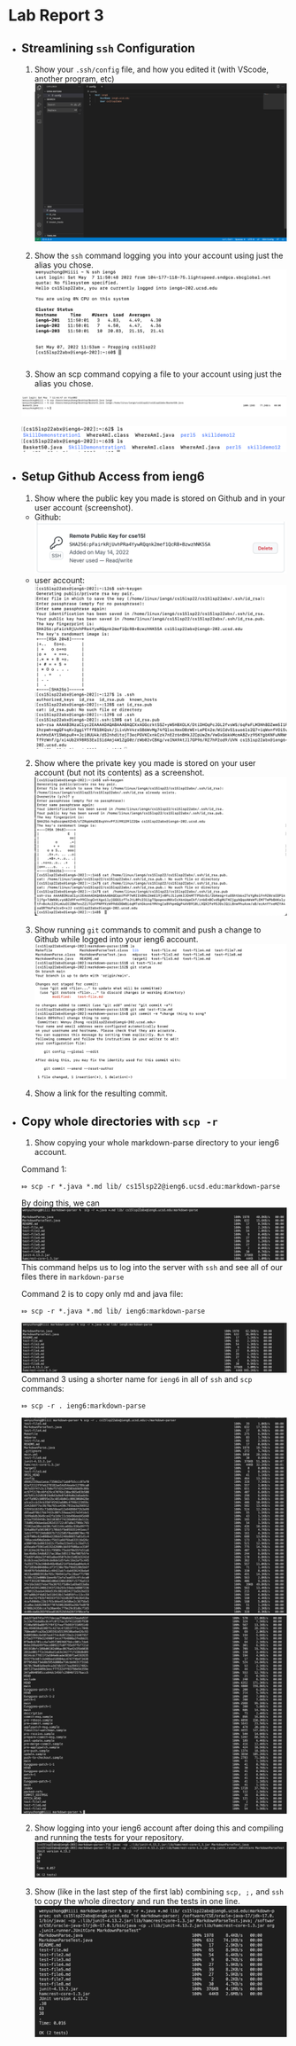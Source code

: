 # Lab Report 3

* ##  Streamlining `ssh` Configuration
  1. Show your `.ssh/config` file, and how you edited it (with VScode, another program, etc)
![Image](sshfile_screenshot.png)

  2. Show the `ssh` command logging you into your account using just the alias you chose.
![Image](report301.png)

  3. Show an scp command copying a file to your account using just the alias you chose.

   ![Image](scpBasket5.png)

   ![Image](scp_successful.png)

* ## Setup Github Access from ieng6

  1. Show where the public key you made is stored on Github and in your user account (screenshot).
  * Github:
  ![Image](remotepublickey.png)
  * user account:
  ![Image](remotepublicterminal.png)

  2. Show where the private key you made is stored on your user account (but not its contents) as a screenshot.
  ![Image](privatekey.png)

  3. Show running `git` commands to commit and push a change to Github while logged into your ieng6 account.
  ![Image](gitcommand.png)
  4. Show a link for the resulting commit.


* ## Copy whole directories with `scp -r`

  1. Show copying your whole markdown-parse directory to your ieng6 account.

    Command 1:
  ```
  ⤇ scp -r *.java *.md lib/ cs15lsp22@ieng6.ucsd.edu:markdown-parse
  ```
  By doing this, we can 
  ![Image](scp1.png)
  This command helps us to log into the server with `ssh` and see all of our files there in `markdown-parse`

    Command 2 is to copy only md and java file:
  ```
  ⤇ scp -r *.java *.md lib/ ieng6:markdown-parse
  ```
  ![Image](scp2.png)
   Command 3 using a shorter name for `ieng6` in all of `ssh` and `scp` commands:
   ```
   ⤇ scp -r . ieng6:markdown-parse
   ```
  ![Image](scp3.png)
  ![Image](scp4.png)

  2. Show logging into your ieng6 account after doing this and compiling and running the tests for your repository.
   ![Image](ssh.png)

  3. Show (like in the last step of the first lab) combining `scp, ;,` and `ssh` to copy the whole directory and run the tests in one line.
 ![Image](lab3final.png)



